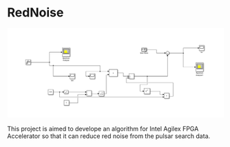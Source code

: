 # RedNoise
![This is the block for converting white noise into red noise](simulink_block.PNG)


This project is aimed to develope an algorithm for Intel Agilex FPGA Accelerator so that it can reduce red noise from the pulsar search data.
